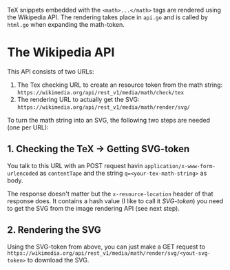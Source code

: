TeX snippets embedded with the `<math>...</math>` tags are rendered using the Wikipedia API.
The rendering takes place in `api.go` and is called by `html.go` when expanding the math-token.

# The Wikipedia API

This API consists of two URLs:

1. The Tex checking URL to create an resource token from the math string: `https://wikimedia.org/api/rest_v1/media/math/check/tex`
2. The rendering URL to actually get the SVG: `https://wikimedia.org/api/rest_v1/media/math/render/svg/`

To turn the math string into an SVG, the following two steps are needed (one per URL):

## 1. Checking the TeX → Getting SVG-token

You talk to this URL with an POST request havin `application/x-www-form-urlencoded` as `contentTape` and the string `q=<your-tex-math-string>` as body.

The response doesn't matter but the `x-resource-location` header of that response does.
It contains a hash value (I like to call it *SVG-token*) you need to get the SVG from the image rendering API (see next step).

## 2. Rendering the SVG

Using the SVG-token from above, you can just make a GET request to `https://wikimedia.org/api/rest_v1/media/math/render/svg/<yout-svg-token>` to download the SVG.

